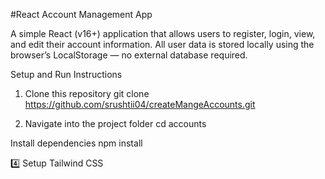 #React Account Management App

A simple React (v16+) application that allows users to register, login, view, and edit their account information.
All user data is stored locally using the browser’s LocalStorage — no external database required.

Setup and Run Instructions
1. Clone this repository
git clone https://github.com/srushtii04/createMangeAccounts.git

2. Navigate into the project folder
cd accounts

Install dependencies
npm install

4️⃣ Setup Tailwind CSS
